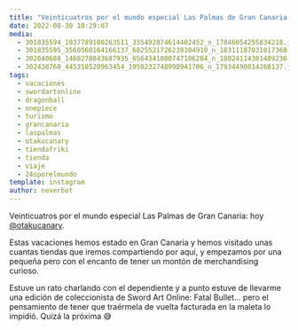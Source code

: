 ```yaml
---
title: "Veinticuatros por el mundo especial Las Palmas de Gran Canaria: hoy @otakucanary"
date: 2022-08-30 18:29:07
media: 
  - 301835594_1037789100263511_335492874614402452_n_17846054255834218.jpg
  - 301835595_3560560164166137_6825521726239304910_n_18311187031017360.jpg
  - 302040688_1468278043687935_6564341800747106284_n_18024114301409236.jpg
  - 302438760_445358520963454_1950232748998941706_n_17934490814268137.jpg
tags: 
  - vacaciones
  - swordartonline
  - dragonball
  - onepiece
  - turismo
  - grancanaria
  - laspalmas
  - otakucanary
  - tiendafriki
  - tienda
  - viaje
  - 24sporelmundo
template: instagram
author: neverbot
---
```


Veinticuatros por el mundo especial Las Palmas de Gran Canaria: hoy [@otakucanary](https://instagram.com/otakucanary).

Estas vacaciones hemos estado en Gran Canaria y hemos visitado unas cuantas tiendas que iremos compartiendo por aquí, y empezamos por una pequeña pero con el encanto de tener un montón de merchandising curioso.

Estuve un rato charlando con el dependiente y a punto estuve de llevarme una edición de coleccionista de Sword Art Online: Fatal Bullet… pero el pensamiento de tener que traérmela de vuelta facturada en la maleta lo impidió. Quizá la próxima 😅
